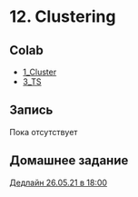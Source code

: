 # 12. Clustering

## Colab
* [1_Cluster](https://colab.research.google.com/github/kokamido/ml2023/blob/master/06-ClusterTS/1_Cluster.ipynb)
* [3_TS](https://colab.research.google.com/github/kokamido/ml2023/blob/master/06-ClusterTS/3_TS.ipynb)

## Запись 
Пока отсутствует

## Домашнее задание
[Дедлайн 26.05.21 в 18:00]()

